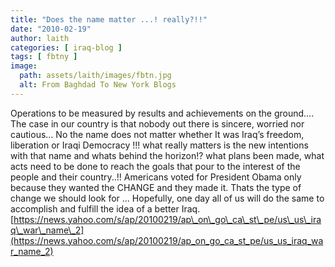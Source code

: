 ```yaml
---
title: "Does the name matter ...! really?!!"
date: "2010-02-19"
author: laith
categories: [ iraq-blog ]
tags: [ fbtny ]
image:
  path: assets/laith/images/fbtn.jpg
  alt: From Baghdad To New York Blogs
---
```


Operations to be measured by results and achievements on the ground…. The case in our country is that nobody out there is sincere, worried nor cautious… No the name does not matter whether It was Iraq’s freedom, liberation or Iraqi Democracy !!! what really matters is the new intentions with that name and whats behind the horizon!? what plans been made, what acts need to be done to reach the goals that pour to the interest of the people and their country..!! Americans voted for President Obama only because they wanted the CHANGE and they made it. Thats the type of change we should look for … Hopefully, one day all of us will do the same to accomplish and fulfill the idea of a better Iraq. [https://news.yahoo.com/s/ap/20100219/ap\_on\_go\_ca\_st\_pe/us\_us\_iraq\_war\_name\_2](https://news.yahoo.com/s/ap/20100219/ap_on_go_ca_st_pe/us_us_iraq_war_name_2)
